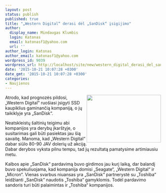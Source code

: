```yaml
---
layout: post
status: publish
published: true
title: "„Western Digital“ derasi dėl „SanDisk“ įsigijimo"
author:
  display_name: Mindaugas Klumbis
  login: Katonas
  email: katonasf1@yahoo.com
  url: ''
author_login: Katonas
author_email: katonasf1@yahoo.com
wordpress_id: 9039
wordpress_url: http://localhost/site/new/western_digital_derasi_del_sandisk_isigijimo/
date: '2015-10-21 10:07:28 +0300'
date_gmt: '2015-10-21 10:07:28 +0300'
categories:
- Naujienos
---
```

<p>
	<img alt="" src="http://technews.lt/userfiles/western-digital-logo-large-e1445356037737.jpg" style="width: 240px; height: 154px; float: right;" />Atrodo, kad prognozės pildosi, &bdquo;Western Digital&ldquo; ruo&scaron;iasi įsigyti SSD kaupiklius gaminančią kompaniją, o jų taikiklyje yra &bdquo;SanDisk&ldquo;.</p>
<p>
	Neatskleistų &scaron;altinių teigimu abi kompanijos yra derybų įkar&scaron;tyje, o susitarimas gali būti pasiektas jau &scaron;ią savaitę. Manoma, kad &bdquo;Western Digital&ldquo; dabar siūlo 80-90 JAV dolerių už akciją. Dabar derybos vyksta pilnu tempu, tad jų rezultatą pamatysime artimiausiu metu.</p>
<p>
	Kalbos apie &bdquo;SanDisk&ldquo; pardavimą buvo girdimos jau kurį laiką, dar balandį buvo spekuliuojama, kad kompanija domisi &bdquo;Seagate&ldquo;, &bdquo;Western Digital&ldquo; ir &bdquo;Micron&ldquo;. Vienas svarbus niuansas yra &bdquo;SanDisk&ldquo; partnerystė su &bdquo;Toshiba&ldquo; leidžianti &bdquo;SanDisk&ldquo; naudotis &bdquo;Toshiba&ldquo; gamyklomis. Todėl pardavimo sandoris turi būti palaimintas ir &bdquo;Toshiba&ldquo; kompanijos.</p>
